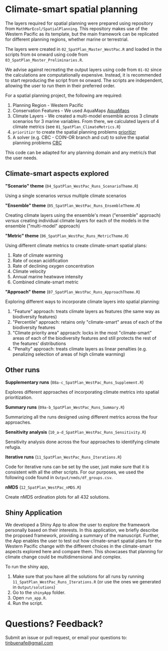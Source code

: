 # Climate-smart spatial planning

The layers required for spatial planning were prepared using repository from `MathMarEcol/SpatialPlanning`. This repository makes use of the Western Pacific as its template, but the main framework can be replicated for different planning regions, whether marine or terrestrial.

The layers were created in `02_SpatPlan_Master_WestPac.R` and loaded in the scripts from `04` onward using code from `03_SpatPlan_Master_Preliminaries.R`.

We advise against recreating the output layers using code from `01-02` since the calculations are computationally expensive. Instead, it is recommended to start reproducing the script from `04` onward. The scripts are independent, allowing the user to run them in their preferred order.

For a spatial planning project, the following are required:
1. Planning Region - Western Pacific
2. Conservation Features - We used AquaMaps [AquaMaps](https://www.aquamaps.org/)
3. Climate Layers - We created a multi-model ensemble across 3 climate scenarios for 3 marine variables. From there, we calculated layers of 4 climate metrics (see `01_SpatPlan_ClimateMetrics.R`)
4. `prioritizr` to create the spatial planning problems [prioritizr](https://prioritizr.net/)
5. A solver (e.g. CBC - COIN-OR branch and cut) to solve the spatial planning problems [CBC](https://dirkschumacher.github.io/rcbc/articles/rcbc.html)

This code can be adapted for any planning domain and any metric/s that the user needs.

## Climate-smart aspects explored

__"Scenario" theme__ (`04_SpatPlan_WestPac_Runs_ScenarioTheme.R`)

Using a single scenarios _versus_ multiple climate scenarios


__"Ensemble" theme__ (`05_SpatPlan_WestPac_Runs_EnsembleTheme.R`)

Creating climate layers using the ensemble's mean ("ensemble" approach) _versus_ creating individual climate layers for each of the models in the ensemble ("multi-model" approach)


__"Metric" theme__ (`06_SpatPlan_WestPac_Runs_MetricTheme.R`)

Using different climate metrics to create climate-smart spatial plans:

1. Rate of climate warming
2. Rate of ocean acidification
3. Rate of declining oxygen concentration
4. Climate velocity
5. Annual marine heatwave intensity
6. Combined climate-smart metric


__"Approach" theme__ (`07_SpatPlan_WestPac_Runs_ApproachTheme.R`)

Exploring different ways to incorporate climate layers into spatial planning:

1. "Feature" approach: treats climate layers as features (the same way as biodiversity features)
2. "Percentile" approach: retains only "climate-smart" areas of each of the biodiversity features
3. "Climate priority area" approach: locks in the most "climate-smart" areas of each of the biodiversity features and still protects the rest of the features' distributions
4. "Penalty" approach: treats climate layers as linear penalties (e.g. penalizing selection of areas of high climate warming)

## Other runs

__Supplementary runs__ (`08a-c_SpatPlan_WestPac_Runs_Supplement.R`)

Explores different approaches of incorporating climate metrics into spatial prioritization.

__Summary runs__ (`09a-b_SpatPlan_WestPac_Runs_Summary.R`)

Summarizing all the runs designed using different metrics across the four approaches.

__Sensitivity analysis__ (`10_a-d_SpatPlan_WestPac_Runs_Sensitivity.R`)

Sensitivity analysis done across the four approaches to identifying climate refugia.

__Iterative runs__ (`11_SpatPlan_WestPac_Runs_Iterations.R`)

Code for iterative runs can be set by the user, just make sure that it is consistent with all the other scripts. For our purposes, we used the following code found in `Output/nmds/df_groups.csv`.

__nMDS__ (`12_SpatPlan_WestPac_nMDS.R`)

Create nMDS ordination plots for all 432 solutions. 

## Shiny Application

We developed a Shiny App to allow the user to explore the framework personally based on their interests. In this application, we briefly describe the proposed framework, providing a summary of the manuscript. Further, the App enables the user to test out how climate-smart spatial plans for the Western Pacific change with the different choices in the climate-smart aspects explored here and compare them. This showcases that planning for climate change could be multidimensional and complex.

To run the shiny app,

1. Make sure that you have all the solutions for all runs by running `11_SpatPlan_WestPac_Runs_Iterations.R` (or use the ones we generated in `Output/solutions`)
2. Go to the `shinyApp` folder.
3. Open `run_app.R`.
4. Run the script.


# Questions? Feedback?

Submit an issue or pull request, or email your questions to: tinbuenafe@gmail.com
